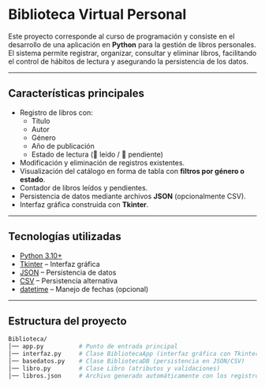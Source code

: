 # Biblioteca Virtual Personal

Este proyecto corresponde al curso de programación y consiste en el desarrollo de una aplicación en **Python** para la gestión de libros personales.  
El sistema permite registrar, organizar, consultar y eliminar libros, facilitando el control de hábitos de lectura y asegurando la persistencia de los datos.

---

## Características principales

- Registro de libros con:
  - Título
  - Autor
  - Género
  - Año de publicación
  - Estado de lectura (📘 leído / 📗 pendiente)
- Modificación y eliminación de registros existentes.
- Visualización del catálogo en forma de tabla con **filtros por género o estado**.
- Contador de libros leídos y pendientes.
- Persistencia de datos mediante archivos **JSON** (opcionalmente CSV).
- Interfaz gráfica construida con **Tkinter**.

---

## Tecnologías utilizadas

- [Python 3.10+](https://www.python.org/)
- [Tkinter](https://docs.python.org/3/library/tkinter.html) – Interfaz gráfica
- [JSON](https://www.json.org/json-es.html) – Persistencia de datos
- [CSV](https://docs.python.org/3/library/csv.html) – Persistencia alternativa
- [datetime](https://docs.python.org/3/library/datetime.html) – Manejo de fechas (opcional)

---

## Estructura del proyecto

```bash
Biblioteca/
│── app.py          # Punto de entrada principal
│── interfaz.py     # Clase BibliotecaApp (interfaz gráfica con Tkinter)
│── basedatos.py    # Clase BibliotecaDB (persistencia en JSON/CSV)
│── libro.py        # Clase Libro (atributos y validaciones)
│── libros.json     # Archivo generado automáticamente con los registros
